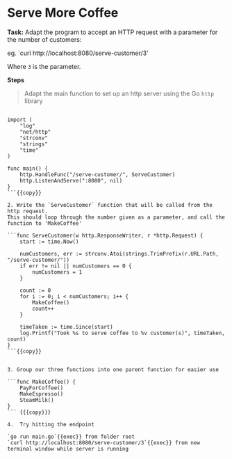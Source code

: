 # Serve More Coffee

**Task:** Adapt the program to accept an HTTP request with a parameter for the number of customers:

eg. `curl http://localhost:8080/serve-customer/3'

Where `3` is the parameter.

**Steps**

> Adapt the main function to set up an http server using the Go `http` library

```package main

import (
	"log"
	"net/http"
	"strconv"
	"strings"
	"time"
)

func main() {
	http.HandleFunc("/serve-customer/", ServeCustomer)
	http.ListenAndServe(":8080", nil)
}
```{{copy}}

2. Write the `ServeCustomer` function that will be called from the http request.
This should loop through the number given as a parameter, and call the function to 'MakeCoffee'

```func ServeCustomer(w http.ResponseWriter, r *http.Request) {
	start := time.Now()

	numCustomers, err := strconv.Atoi(strings.TrimPrefix(r.URL.Path, "/serve-customer/"))
	if err != nil || numCustomers == 0 {
		numCustomers = 1
	}

	count := 0
	for i := 0; i < numCustomers; i++ {
		MakeCoffee()
		count++
	}

	timeTaken := time.Since(start)
	log.Printf("Took %s to serve coffee to %v customer(s)", timeTaken, count)
}
```{{copy}}


3. Group our three functions into one parent function for easier use

```func MakeCoffee() {
	PayForCoffee()
	MakeEspresso()
	SteamMilk()
}
``` {{{copy}}}

4.  Try hitting the endpoint

`go run main.go`{{exec}} from folder root
`curl http://localhost:8080/serve-customer/3`{{exec}} from new terminal window while server is running